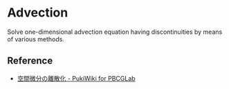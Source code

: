 # Advection

Solve one-dimensional advection equation having discontinuities by means of various methods.

## Reference

- [空間微分の離散化 - PukiWiki for PBCGLab](https://pbcglab.jp/cgi-bin/wiki/index.php?移流法#h165c435)
